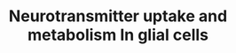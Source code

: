 ---
annotations:
- type: Pathway Ontology
  value: regulatory pathway
- type: Pathway Ontology
  value: transport pathway
authors:
- MaintBot
- Egonw
- ReactomeTeam
- Anwesha
- Ryanmiller
- Mkutmon
description: Neuotransmitter uptake by astrocytes is mediated by a specific transporter
  located on the astrocytic membrane. The imported neurotransmitter is metabolized
  and transported back to the neuron.  View original pathway at [http://www.reactome.org/PathwayBrowser/#DIAGRAM=112313
  Reactome].
last-edited: 2021-01-25
organisms:
- Homo sapiens
redirect_from:
- /index.php/Pathway:WP1872
- /instance/WP1872
schema-jsonld:
- '@context': https://schema.org/
  '@id': https://wikipathways.github.io/pathways/WP1872.html
  '@type': Dataset
  creator:
    '@type': Organization
    name: WikiPathways
  description: Neuotransmitter uptake by astrocytes is mediated by a specific transporter
    located on the astrocytic membrane. The imported neurotransmitter is metabolized
    and transported back to the neuron.  View original pathway at [http://www.reactome.org/PathwayBrowser/#DIAGRAM=112313
    Reactome].
  keywords:
  - GLUL decamer
  - ATP
  - L-Gln
  - 'GLUL '
  - NH4+
  - ADP
  - 'SLC1A2 '
  - 'SLC1A3 '
  - Astrocytic EAATs
  - L-Glu
  - SLC38A1
  - Pi
  license: CC0
  name: Neurotransmitter uptake and metabolism In glial cells
seo: CreativeWork
title: Neurotransmitter uptake and metabolism In glial cells
wpid: WP1872
---